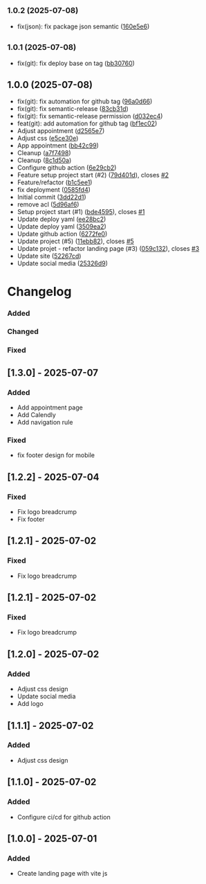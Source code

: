 ## <small>1.0.2 (2025-07-08)</small>

* fix(json): fix package json semantic ([160e5e6](https://github.com/Pheniiix-Ankh-Group-Inc/start/commit/160e5e6))

## <small>1.0.1 (2025-07-08)</small>

* fix(git): fix deploy base on tag ([bb30760](https://github.com/Pheniiix-Ankh-Group-Inc/start/commit/bb30760))

## 1.0.0 (2025-07-08)

* fix(git): fix automation for github tag ([96a0d66](https://github.com/Pheniiix-Ankh-Group-Inc/start/commit/96a0d66))
* fix(git): fix semantic-release ([83cb31d](https://github.com/Pheniiix-Ankh-Group-Inc/start/commit/83cb31d))
* fix(git): fix semantic-release permission ([d032ec4](https://github.com/Pheniiix-Ankh-Group-Inc/start/commit/d032ec4))
* feat(git): add automation for github tag ([bf1ec02](https://github.com/Pheniiix-Ankh-Group-Inc/start/commit/bf1ec02))
* Adjust  appointment ([d2565e7](https://github.com/Pheniiix-Ankh-Group-Inc/start/commit/d2565e7))
* Adjust css ([e5ce30e](https://github.com/Pheniiix-Ankh-Group-Inc/start/commit/e5ce30e))
* App appointment ([bb42c99](https://github.com/Pheniiix-Ankh-Group-Inc/start/commit/bb42c99))
* Cleanup ([a7f7498](https://github.com/Pheniiix-Ankh-Group-Inc/start/commit/a7f7498))
* Cleanup ([8c1d50a](https://github.com/Pheniiix-Ankh-Group-Inc/start/commit/8c1d50a))
* Configure github action ([6e29cb2](https://github.com/Pheniiix-Ankh-Group-Inc/start/commit/6e29cb2))
* Feature setup project start (#2) ([79d401d](https://github.com/Pheniiix-Ankh-Group-Inc/start/commit/79d401d)), closes [#2](https://github.com/Pheniiix-Ankh-Group-Inc/start/issues/2)
* Feature/refactor ([b1c5ee1](https://github.com/Pheniiix-Ankh-Group-Inc/start/commit/b1c5ee1))
* fix deployment ([0585fd4](https://github.com/Pheniiix-Ankh-Group-Inc/start/commit/0585fd4))
* Initial commit ([3dd22d1](https://github.com/Pheniiix-Ankh-Group-Inc/start/commit/3dd22d1))
* remove acl ([5d96af6](https://github.com/Pheniiix-Ankh-Group-Inc/start/commit/5d96af6))
* Setup project start (#1) ([bde4595](https://github.com/Pheniiix-Ankh-Group-Inc/start/commit/bde4595)), closes [#1](https://github.com/Pheniiix-Ankh-Group-Inc/start/issues/1)
* Update deploy yaml ([ee28bc2](https://github.com/Pheniiix-Ankh-Group-Inc/start/commit/ee28bc2))
* Update deploy yaml ([3509ea2](https://github.com/Pheniiix-Ankh-Group-Inc/start/commit/3509ea2))
* Update github action ([6272fe0](https://github.com/Pheniiix-Ankh-Group-Inc/start/commit/6272fe0))
* Update project (#5) ([11ebb82](https://github.com/Pheniiix-Ankh-Group-Inc/start/commit/11ebb82)), closes [#5](https://github.com/Pheniiix-Ankh-Group-Inc/start/issues/5)
* Update projet - refactor landing page (#3) ([059c132](https://github.com/Pheniiix-Ankh-Group-Inc/start/commit/059c132)), closes [#3](https://github.com/Pheniiix-Ankh-Group-Inc/start/issues/3)
* Update site  ([52267cd](https://github.com/Pheniiix-Ankh-Group-Inc/start/commit/52267cd))
* Update social media ([25326d9](https://github.com/Pheniiix-Ankh-Group-Inc/start/commit/25326d9))

# Changelog

### Added
 
### Changed
 
### Fixed

## [1.3.0] - 2025-07-07

### Added

- Add appointment page
- Add Calendly
- Add navigation rule

### Fixed

- fix footer design for mobile


## [1.2.2] - 2025-07-04
### Fixed

- Fix logo breadcrump
- Fix footer


## [1.2.1] - 2025-07-02
### Fixed

- Fix logo breadcrump

## [1.2.1] - 2025-07-02
### Fixed

- Fix logo breadcrump

## [1.2.0] - 2025-07-02
### Added

- Adjust css design
- Update social media
- Add logo

## [1.1.1] - 2025-07-02
### Added

- Adjust css design

## [1.1.0] - 2025-07-02
### Added

- Configure ci/cd for github action

## [1.0.0] - 2025-07-01
### Added

- Create landing page with vite js
